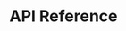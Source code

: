---
title: API Reference

language_tabs:
  - shell: cURL

toc_footers:
  - <a href='https://app.sellf.io/signup'>Sign Up for an API Key</a>

includes:
  - introduction
  - authentication
  - kittens
  - people
  - companies
  - deals
  - pipelines
  - stages
  - sources
  - margins
  - users
  - errors

search: true
---
